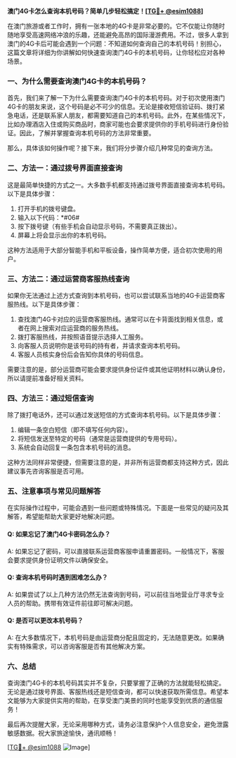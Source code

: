 **澳门4G卡怎么查询本机号码？简单几步轻松搞定！[[TG💪+ @esim1088](https://t.me/s/esim1088)]**

在澳门旅游或者工作时，拥有一张本地的4G卡是非常必要的。它不仅能让你随时随地享受高速网络冲浪的乐趣，还能避免高昂的国际漫游费用。不过，很多人拿到澳门的4G卡后可能会遇到一个问题：不知道如何查询自己的本机号码！别担心，这篇文章将详细为你讲解如何快速查询澳门4G卡的本机号码，让你轻松应对各种场景。

### 一、为什么需要查询澳门4G卡的本机号码？

首先，我们来了解一下为什么需要查询澳门4G卡的本机号码。对于初次使用澳门4G卡的朋友来说，这个号码是必不可少的信息。无论是接收短信验证码、拨打紧急电话，还是联系家人朋友，都需要知道自己的本机号码。此外，在某些情况下，比如办理酒店入住或购买商品时，商家可能也会要求提供你的手机号码进行身份验证。因此，了解并掌握查询本机号码的方法非常重要。

那么，具体该如何操作呢？接下来，我们将分步骤介绍几种常见的查询方法。

### 二、方法一：通过拨号界面直接查询

这是最简单快捷的方式之一。大多数手机都支持通过拨号界面直接查询本机号码。以下是具体步骤：

1. 打开手机的拨号键盘。
2. 输入以下代码：*#06#
3. 按下拨号键（有些手机会自动显示号码，不需要真正拨出）。
4. 屏幕上将会显示出你的本机号码。

这种方法适用于大部分智能手机和平板设备，操作简单方便，适合初次使用的用户。

### 三、方法二：通过运营商客服热线查询

如果你无法通过上述方式查询到本机号码，也可以尝试联系当地的4G卡运营商客服热线。以下是具体步骤：

1. 查找澳门4G卡对应的运营商客服热线。通常可以在卡背面找到相关信息，或者在网上搜索对应运营商的服务热线。
2. 拨打客服热线，并按照语音提示选择人工服务。
3. 向客服人员说明你是该号码的持有者，并请求查询本机号码。
4. 客服人员核实身份后会告知你具体的号码信息。

需要注意的是，部分运营商可能会要求提供身份证件或其他证明材料以确认身份，所以请提前准备好相关资料。

### 四、方法三：通过短信查询

除了拨打电话外，还可以通过发送短信的方式查询本机号码。以下是具体步骤：

1. 编辑一条空白短信（即不填写任何内容）。
2. 将短信发送至特定的号码（通常是运营商提供的专用号码）。
3. 系统会自动回复一条包含本机号码的消息。

这种方法同样非常便捷，但需要注意的是，并非所有运营商都支持这种方式，因此建议事先咨询客服是否可用。

### 五、注意事项与常见问题解答

在实际操作过程中，可能会遇到一些问题或特殊情况。下面是一些常见的疑问及其解答，希望能帮助大家更好地解决问题。

#### Q: 如果忘记了澳门4G卡密码怎么办？
A: 如果忘记了密码，可以直接联系运营商客服申请重置密码。一般情况下，客服会要求提供身份证明文件以确保安全。

#### Q: 查询本机号码时遇到困难怎么办？
A: 如果尝试了以上几种方法仍然无法查询到号码，可以前往当地营业厅寻求专业人员的帮助。携带有效证件前往即可解决问题。

#### Q: 是否可以更改本机号码？
A: 在大多数情况下，本机号码是由运营商分配且固定的，无法随意更改。如果确实有特殊需求，可以咨询客服是否有其他解决方案。

### 六、总结

查询澳门4G卡的本机号码其实并不复杂，只要掌握了正确的方法就能轻松搞定。无论是通过拨号界面、客服热线还是短信查询，都可以快速获取所需信息。希望本文能够为大家提供实用的帮助，在享受澳门美景的同时也能享受到优质的通信服务！

最后再次提醒大家，无论采用哪种方式，请务必注意保护个人信息安全，避免泄露敏感数据。祝大家旅途愉快，通讯顺畅！

[[TG💪+ @esim1088](https://t.me/s/esim1088) ![Image](https://i.postimg.cc/4NQfJmqS/Snipaste-2025-05-13-00-14-12.png)]